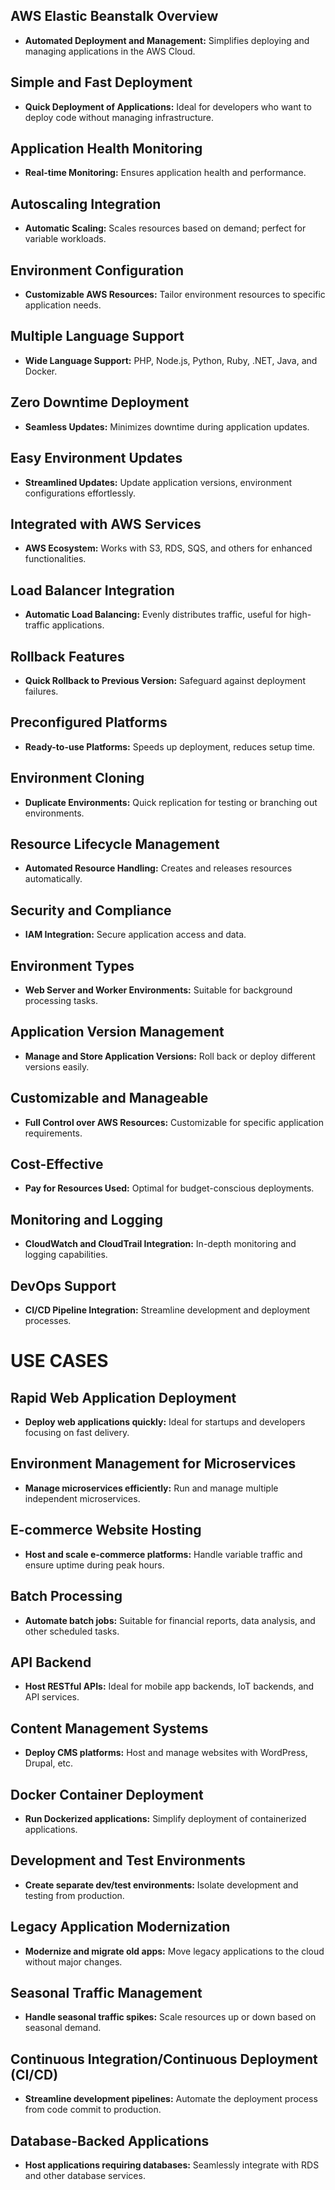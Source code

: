 ## AWS Elastic Beanstalk Overview

- **Automated Deployment and Management:** Simplifies deploying and managing applications in the AWS Cloud.

## Simple and Fast Deployment

- **Quick Deployment of Applications:** Ideal for developers who want to deploy code without managing infrastructure.

## Application Health Monitoring

- **Real-time Monitoring:** Ensures application health and performance.

## Autoscaling Integration

- **Automatic Scaling:** Scales resources based on demand; perfect for variable workloads.

## Environment Configuration

- **Customizable AWS Resources:** Tailor environment resources to specific application needs.

## Multiple Language Support

- **Wide Language Support:** PHP, Node.js, Python, Ruby, .NET, Java, and Docker.

## Zero Downtime Deployment

- **Seamless Updates:** Minimizes downtime during application updates.

## Easy Environment Updates

- **Streamlined Updates:** Update application versions, environment configurations effortlessly.

## Integrated with AWS Services

- **AWS Ecosystem:** Works with S3, RDS, SQS, and others for enhanced functionalities.

## Load Balancer Integration

- **Automatic Load Balancing:** Evenly distributes traffic, useful for high-traffic applications.

## Rollback Features

- **Quick Rollback to Previous Version:** Safeguard against deployment failures.

## Preconfigured Platforms

- **Ready-to-use Platforms:** Speeds up deployment, reduces setup time.

## Environment Cloning

- **Duplicate Environments:** Quick replication for testing or branching out environments.

## Resource Lifecycle Management

- **Automated Resource Handling:** Creates and releases resources automatically.

## Security and Compliance

- **IAM Integration:** Secure application access and data.

## Environment Types

- **Web Server and Worker Environments:** Suitable for background processing tasks.

## Application Version Management

- **Manage and Store Application Versions:** Roll back or deploy different versions easily.

## Customizable and Manageable

- **Full Control over AWS Resources:** Customizable for specific application requirements.

## Cost-Effective

- **Pay for Resources Used:** Optimal for budget-conscious deployments.

## Monitoring and Logging

- **CloudWatch and CloudTrail Integration:** In-depth monitoring and logging capabilities.

## DevOps Support

- **CI/CD Pipeline Integration:** Streamline development and deployment processes.

# USE CASES

## Rapid Web Application Deployment

- **Deploy web applications quickly:** Ideal for startups and developers focusing on fast delivery.

## Environment Management for Microservices

- **Manage microservices efficiently:** Run and manage multiple independent microservices.

## E-commerce Website Hosting

- **Host and scale e-commerce platforms:** Handle variable traffic and ensure uptime during peak hours.

## Batch Processing

- **Automate batch jobs:** Suitable for financial reports, data analysis, and other scheduled tasks.

## API Backend

- **Host RESTful APIs:** Ideal for mobile app backends, IoT backends, and API services.

## Content Management Systems

- **Deploy CMS platforms:** Host and manage websites with WordPress, Drupal, etc.

## Docker Container Deployment

- **Run Dockerized applications:** Simplify deployment of containerized applications.

## Development and Test Environments

- **Create separate dev/test environments:** Isolate development and testing from production.

## Legacy Application Modernization

- **Modernize and migrate old apps:** Move legacy applications to the cloud without major changes.

## Seasonal Traffic Management

- **Handle seasonal traffic spikes:** Scale resources up or down based on seasonal demand.

## Continuous Integration/Continuous Deployment (CI/CD)

- **Streamline development pipelines:** Automate the deployment process from code commit to production.

## Database-Backed Applications

- **Host applications requiring databases:** Seamlessly integrate with RDS and other database services.
  